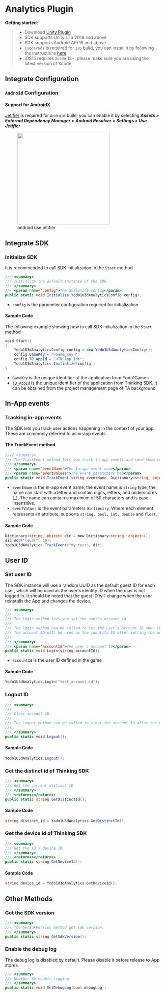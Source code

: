 # Analytics Plugin

**Getting started**:

>* Download [Unity Plugin](https://bj-ali-opp-sdk-update.oss-cn-beijing.aliyuncs.com/Unity_Plugins/Analytics/Yodo1-Analytics-1.0.1.unitypackage)
>* SDK supports Unity LTS 2019 and above
>* SDK supports Android API 19 and above
>* `CocoaPods` is required for `iOS` build, you can install it by following the instructions [here](https://guides.cocoapods.org/using/getting-started.html#getting-started)
>* iOS15 requires `Xcode` 13+, please make sure you are using the latest version of Xcode

## Integrate Configuration

### `Android` Configuration

#### Support for AndroidX

[Jetifier](https://developer.android.com/jetpack/androidx/releases/jetifier) is required for `Android` build, you can enable it by selecting ***Assets > External Dependency Manager > Android Resolver > Settings > Use Jetifier***

<!-- markdownlint-disable -->
<figure> 
    <img src="/zh/assets/images/andriod_use_jetifier.png" width="300"> 
    <figcaption>andriod use jetifier</figcaption> 
</figure>

## Integrate SDK

### Initialize SDK

It is recommended to call SDK initialization in the `Start` method

```c#
/// <summary>
/// Initialize the default instance of the SDK.
/// </summary>
/// <param name="config">The analytics config</param>
public static void Initialize(Yodo1U3dAnalyticsConfig config);
```

* `config` is the parameter configuration required for initialization

#### Sample Code

The following example showing how to call SDK initialization in the `Start` method

```c#
void Start()
{
	Yodo1U3dAnalyticsConfig config = new Yodo1U3dAnalyticsConfig();
	config.GameKey = "<Game_Key>";
	config.TD_AppId = "<TD_App_Id>";
	Yodo1U3dAnalytics.Initialize(config);
}
```

* `GameKey` is the unique identifier of the application from Yodo1Games
* `TD_AppId` is the unique identifier of the application from Thinking SDK, it can be obtained from the project management page of TA background

## In-App events

### Tracking in-app events

The SDK lets you track user actions happening in the context of your app. These are commonly referred to as in-app events.

#### The TrackEvent method

```c#
//// <summary>
/// The TrackEvent method lets you track in-app events and send them to TD for processing.
/// </summary>
/// <param name="eventName">The In-app event name</param>
/// <param name="eventValues">The event parameters Map</param>
public static void TrackEvent(string eventName, Dictionary<string, object> eventValues);
```

* `eventName` is the In-app event name, the event name is `string` type, the name can start with a letter and contain digits, letters, and underscores (_). The name can contain a maximum of 50 characters and is case insensitive.
* `eventValues` is the event parameters `Dictionary`, Where each element represents an attribute, supports `string`、`bool`、`int`、`double` and `float`.

#### Sample Code

```c#
Dictionary<string, object> dic = new Dictionary<string, object>();
dic.Add("level", 10);
Yodo1U3dAnalytics.TrackEvent("my_test", dic);
```

## User ID

### Set user ID

The SDK instance will use a random UUID as the default guest ID for each user, which will be used as the user's identity ID when the user is not logged in. It should be noted that the guest ID will change when the user reinstalls the App and changes the device.

```c#
/// <summary>
///
/// The Login method lets you set the user's account id
/// 
/// The login method can be called to set the user's account ID when the user logs in.
/// The account ID will be used as the identity ID after setting the account ID, and the set account ID will be retained until the logout method is called.
/// 
/// </summary>
/// <param name="accountId">The user's account ID</param>
public static void Login(string accountId);
```

* `accountId` is the user ID defined in the game

#### Sample Code

```c#
Yodo1U3dAnalytics.Login("test_account_id");
```

### Logout ID

```c#
/// <summary>
/// 
/// Clear account ID
///
/// The logout method can be called to clear the account ID after the user has logged out, and the guest ID will be used as the identity ID until the next call to Login method
/// 
/// </summary>
public static void Logout();
```

#### Sample Code

```c#
Yodo1U3dAnalytics.Logout();
```

### Get the distinct id of Thinking SDK

```c#
/// <summary>
/// Get the current distinct ID
/// </summary>
/// <returns></returns>
public static string GetDistinctId();
```

#### Sample Code

```c#
string distinct_id = Yodo1U3dAnalytics.GetDistinctId();
```

### Get the device id of Thinking SDK

```c#
/// <summary>
/// Get the TD's device ID
/// </summary>
/// <returns></returns>
public static string GetDeviceId();
```

#### Sample Code

```c#
string device_id = Yodo1U3dAnalytics.GetDeviceId();
```

## Other Methods

### Get the SDK version

```c#
/// <summary>
/// The GetSdkVersion method get sdk version.
/// </summary>
public static string GetSdkVersion();
```

### Enable the debug log

The debug log is disabled by default. Please disable it before release to App stores

```c#
/// <summary>
/// Whether to enable logging.
/// </summary>
public static void SetDebugLog(bool debugLog);
```
